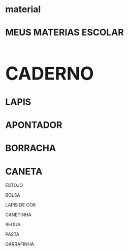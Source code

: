 # material
<strong><h1>MEUS MATERIAS ESCOLAR<H1/></strong>
<H1>CADERNO</H1>
<H1>LAPIS</H1>
<H1>APONTADOR</H1>
<H1>BORRACHA</H1>
<H1>CANETA</H1>

<p>ESTOJO</p>
<p>BOLSA</p>
<p>LAPIS DE COR</p>
<p>CANETINHA</> 
<p>REGUA</p>
<p>PASTA</p>
<p>GARRAFINHA</p>
